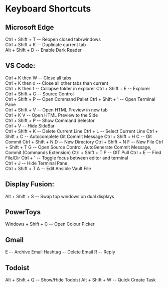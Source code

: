 # Keyboard Shortcuts

## Microsoft Edge  
Ctrl + Shift + T -- Reopen closed tab/windows  
Ctrl + Shift + K -- Duplicate current tab  
Alt + Shift + D -- Enable Dark Reader  

## VS Code:  
Ctrl + K then W -- Close all tabs  
Ctrl + K then o -- Close all other tabs than current  
Ctrl + K then t -- Collapse folder in explorer
Ctrl + Shift + E -- Explorer  
Ctrl + Shift + G -- Source Control  
Ctrl + Shift + P -- Open Command Pallet
Ctrl + Shift + ' -- Open Terminal Pane  
Ctrl + Shift + V -- Open HTML Preview in new tab  
Ctrl + K V -- Open HTML Preview to the Side  
Ctrl + Shift + P -- Show Command Selector  
Ctrl + V -- Hide SideBar  
Ctrl + Shift + K -- Delete Current Line
Ctrl + L -- Select Current Line
Ctrl + Shift + C -- Autocomplete Git Commit Message
Ctrl + Shift + H C -- Git Commit
Ctrl + Shift + N D -- New Directory
Ctrl + Shift + N F -- New File
Ctrl + Shift + T G -- Open Source Control, AutoGenerate Commit Message, Commit (Commands Extension)
Ctrl + Shift + T P -- GIT Pull
Ctrl + E -- Find File/Dir
Ctrl + ' -- Toggle focus between editor and terminal  
Ctrl + J -- Hide Terminal Pane  
Ctrl + Shift + T A -- Edit Ansible Vault File

## Display Fusion:  
Alt + Shift + S -- Swap top windows on dual displays  

## PowerToys
Windows + Shift + C -- Open Colour Picker

## Gmail
E -- Archive Email
Hashtag -- Delete Email
R -- Reply

## Todoist
Alt + Shift + Q -- Show/Hide Todoist
Alt + Shift + W -- Quick Create Task
